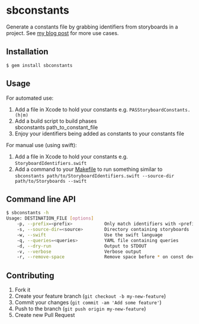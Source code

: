 # sbconstants

Generate a constants file by grabbing identifiers from storyboards in a project. See [my blog post](http://paul-samuels.com/blog/2013/01/31/storyboard-constants/) for more use cases.

## Installation

    $ gem install sbconstants

## Usage

For automated use:

1. Add a file in Xcode to hold your constants e.g. `PASStoryboardConstants.(h|m)`
2. Add a build script to build phases  
        sbconstants path_to_constant_file
3. Enjoy your identifiers being added as constants to your constants file

For manual use (using swift):

1. Add a file in Xcode to hold your constants e.g. `StoryboardIdentifiers.swift`
2. Add a command to your [Makefile](https://github.com/artsy/eidolon/blob/15da1330a04615b3553779742f166b707c6ef65f/Makefile#L54) to run something similar to `sbconstants path/to/StoryboardIdentifiers.swift --source-dir path/to/Storyboards --swift`

## Command line API

```sh
$ sbconstants -h
Usage: DESTINATION_FILE [options]
    -p, --prefix=<prefix>            Only match identifiers with <prefix>
    -s, --source-dir=<source>        Directory containing storyboards
    -w, --swift                      Use the swift language
    -q, --queries=<queries>          YAML file containing queries
    -d, --dry-run                    Output to STDOUT
    -v, --verbose                    Verbose output
    -r, --remove-space               Remove space before * on const declaration "NSString const*" vs "NSString const *"
```

## Contributing

1. Fork it
2. Create your feature branch (`git checkout -b my-new-feature`)
3. Commit your changes (`git commit -am 'Add some feature'`)
4. Push to the branch (`git push origin my-new-feature`)
5. Create new Pull Request

